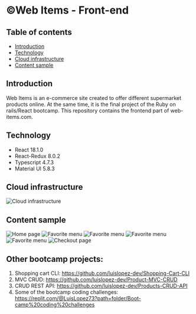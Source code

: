 # &copy;Web Items - Front-end

## Table of contents

* [Introduction](#introduction)
* [Technology](#technology)
* [Cloud infrastructure](#cloud-infrastructure)
* [Content sample](#content-sample)
## Introduction

Web Items is an e-commerce site created to offer different supermarket products online. At the same time, it is the final project of the Ruby ​​on rails/React bootcamp. This repository contains the frontend part of web-items.com. 

## Technology

* React 18.1.0
* React-Redux 8.0.2
* Typescript 4.7.3
* Material UI 5.8.3

## Cloud infrastructure
![Cloud infrastructure](https://lucid.app/publicSegments/view/470c1dd9-0d51-4b3c-bce5-b426de35ec79/image.png)

## Content sample

![Home page](https://i.imgur.com/qF44YHm.png)
![Favorite menu](https://i.imgur.com/Cj9EyNi.png)
![Favorite menu](https://i.imgur.com/2oZChAo.png)
![Favorite menu](https://i.imgur.com/98G5wop.png)
![Favorite menu](https://i.imgur.com/RnEWUfs.png)
![Checkout page](https://i.imgur.com/DW1wGYG.png)

## Other bootcamp projects: 

1. Shopping cart CLI: https://github.com/luislopez-dev/Shopping-Cart-CLI
2. MVC CRUD: https://github.com/luislopez-dev/Product-MVC-CRUD
3. CRUD REST API: https://github.com/luislopez-dev/Products-CRUD-API
4. Some of the bootcamp coding challenges: https://replit.com/@LuisLopez73?path=folder/Boot-camp%20coding%20challenges
